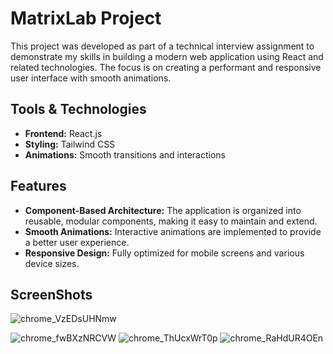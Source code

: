 # MatrixLab Project

This project was developed as part of a technical interview assignment to demonstrate my skills in building a modern web application using React and related technologies. The focus is on creating a performant and responsive user interface with smooth animations.

## Tools & Technologies

- **Frontend:** React.js
- **Styling:** Tailwind CSS
- **Animations:** Smooth transitions and interactions


## Features

- **Component-Based Architecture:** The application is organized into reusable, modular components, making it easy to maintain and extend.
- **Smooth Animations:** Interactive animations are implemented to provide a better user experience.
- **Responsive Design:** Fully optimized for mobile screens and various device sizes.

## ScreenShots

![chrome_VzEDsUHNmw](https://github.com/user-attachments/assets/fbfc715a-81c8-491e-8cc1-b62079e3ed48)

![chrome_fwBXzNRCVW](https://github.com/user-attachments/assets/fb806172-3550-4c1f-bb89-57ef74df52b8)
![chrome_ThUcxWrT0p](https://github.com/user-attachments/assets/4194ca27-b780-48f7-9698-124a372466d2)
![chrome_RaHdUR4OEn](https://github.com/user-attachments/assets/9e9bba3e-14cc-4340-8f5e-2e6499f2d48c)
